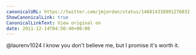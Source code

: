 ```yaml
---
canonicalURL: https://twitter.com/jmjordan/status/146814338991276032
ShowCanonicalLink: true
CanonicalLinkText: View original on
date: 2011-12-14T04:50:40+00:00
---
```

@laurenv1024 I know you don't believe me, but I promise it's worth it.